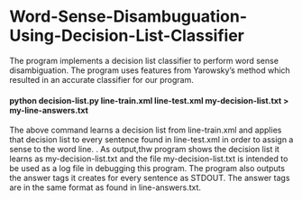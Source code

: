 # Word-Sense-Disambuguation-Using-Decision-List-Classifier

The program implements a decision list classifier to perform word sense disambiguation. The program uses features from Yarowsky’s method which resulted
in an accurate classifier for our program. 

#### python decision-list.py line-train.xml line-test.xml my-decision-list.txt > my-line-answers.txt

The above command learns a decision list from line-train.xml and applies that decision list to every sentence found in line-test.xml in order to assign a sense to the word line. . As output,thw program shows the decision list it learns as my-decision-list.txt and the file my-decision-list.txt is intended to be used as a log file in debugging this program. The program also outputs the answer tags it creates for every sentence as STDOUT. The answer tags are in the same format as found in line-answers.txt.
